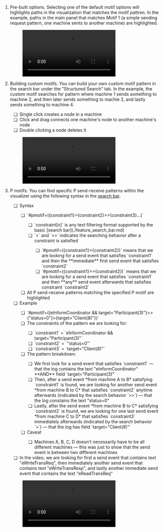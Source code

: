 <style>
	ul li {
		padding-left: 0.5em;
	}
	ul li::marker {
		content: attr(data-icon);
		font-size: 1em;
	}
</style>

1. Pre-built options. Selecting one of the default motif options will highlights paths in the visualization that matches the motif pattren. In the example, paths in the main panel that matches Motif 1 (a simple sending request pattern, one machine sents to another machine) are highlighted.

	<figure class="video_container">
		<video controls="true" allowfullscreen="true">
			<source src="https://github.com/p-org/peasy-ide-vscode/assets/137958518/5ebf79af-af52-4c4c-8e63-42d1ae75b5fe" type="video/mp4"/>
		</video>
	</figure>

2. Building custom motifs. You can build your own custom motif pattern in the search bar under the "Structured Search" tab. In the example, the custom motif searches for pattern where machine 1 sends something to machine 2, and then later sends something to machie 3, and lastly sends something to machine 4.
	<ul>
		<li data-icon="❑">Single click creates a node in a machine</li>
		<li data-icon="❑">Click and drag connects one machine's node to another machine's node</li>
		<li data-icon="❑">Double clicking a node deletes it</li>
	</ul>

	<figure class="video_container">
		<video controls="true" allowfullscreen="true">
			<source src="https://github.com/p-org/peasy-ide-vscode/assets/137958518/8123613c-7cec-4aac-ac52-6de02d2cca21" type="video/mp4"/>
		</video>
	</figure>

3. P motifs. You can find specific P send-receive patterns within the visualizer using the following syntax in the [search bar](./feature_search_bar.md).
	<ul>
		<li data-icon="❑">Syntax</li>
		<ul>
			<li data-icon="❑">`#pmotif=({constraint1}>{constraint2}>>{constraint3}...)`</li>
			<ul>
				<li data-icon="❑">`constraint[n]` is any text filtering format supported by the basic [search bar](./feature_search_bar.md)</li>
				<li data-icon="❑">`>` and `>>` indicates the searching behavior after a constraint is satisfied</li>
				<ul>
					<li data-icon="❑">
						`#pmotif=({constraint1}>{constraint2})` means that we are looking for a send event that satisfies `constraint1` and then the **immediate** first send event that satisfies `constraint2`
					</li>
					<li data-icon="❑">
						`#pmotif=({constraint1}>>{constraint2})` means that we are looking for a send event that satisfies `constraint1` and then **any** send event afterwards that satisfies constraint `constraint2`
					</li>
				</ul>
			</ul>
			<li data-icon="❑">All P send-receive patterns matching the specified P motif are highlighted</li>
		</ul>
		<li data-icon="❑">Example</li>
		<ul>
			<li data-icon="❑">`#pmotif=({eInformCoordinator && target="Participant(3)"}>>{"status=0"}>{target="Client(8)"})`</li>
			<li data-icon="❑">The constraints of the pattern we are looking for:</li>
			<ul>
				<li data-icon="❑">`constraint1` = `eInformCoordinator && target="Participant(3)"`</li>
				<li data-icon="❑">`constraint2` = `"status=0"`</li>
				<li data-icon="❑">`constraint3` = `target="Client(8)"`</li>
			</ul>
			<li data-icon="❑">The pattern breakdown:</li>
			<ul>
				<li data-icon="❑">We first look for a send event that satisfies `constraint1` — that the log contains the text "eInformCoordinator" **AND** field `target="Participant(3)"`</li>
				<li data-icon="❑">Then, after a send event *from machine A to B* satisfying `constraint1` is found, we are looking for another send event *from machine B to C* that satisfies `constraint2` anytime afterwards (indicated by the search behavior `>>`) — that the log constains the text "status=0"</li>
				<li data-icon="❑">Lastly, after the send event *from machine B to C* satisfying `constraint2` is found, we are looking for one last send event *from machine C to D* that satisfies `constraint3` immediately afterwards (indicated by the search behavior `>`) — that the log has field `target="Client(8)"`</li>
			</ul>
			<li data-icon="❑">Caveat</li>
			<ul>
				<li data-icon="❑">Machines A, B, C, D doesn't necessarily have to be all different machines — this was just to show that the send event is between two different machines</li>
			</ul>
		</ul>
		<li data-icon="❑">
			In the video, we are looking for first a send event that contains text "eWriteTransReq", then immediately another send event that contains text "eWriteTransResp", and lastly another immediate send event that contains the text "eReadTransReq"
		</li>
	</ul>

	<figure class="video_container">
		<video controls="true" allowfullscreen="true">
			<source src="../../../videos/trace-visualizer/p_motif.mp4" type="video/mp4"/>
		</video>
	</figure>

